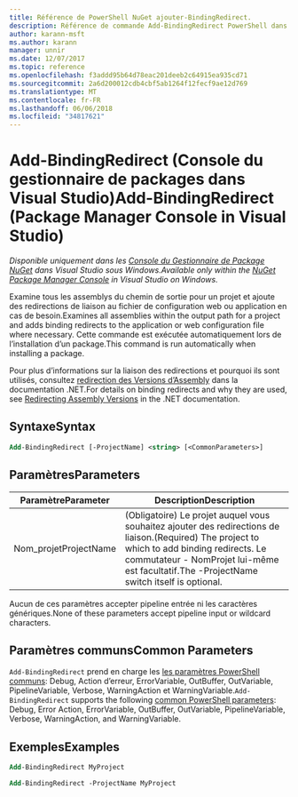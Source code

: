 ```yaml
---
title: Référence de PowerShell NuGet ajouter-BindingRedirect.
description: Référence de commande Add-BindingRedirect PowerShell dans la Console du Gestionnaire de Package NuGet dans Visual Studio.
author: karann-msft
ms.author: karann
manager: unnir
ms.date: 12/07/2017
ms.topic: reference
ms.openlocfilehash: f3addd95b64d78eac201deeb2c64915ea935cd71
ms.sourcegitcommit: 2a6d200012cdb4cbf5ab1264f12fecf9ae12d769
ms.translationtype: MT
ms.contentlocale: fr-FR
ms.lasthandoff: 06/06/2018
ms.locfileid: "34817621"
---
```

# <a name="add-bindingredirect-package-manager-console-in-visual-studio"></a><span data-ttu-id="9f13c-103">Add-BindingRedirect (Console du gestionnaire de packages dans Visual Studio)</span><span class="sxs-lookup"><span data-stu-id="9f13c-103">Add-BindingRedirect (Package Manager Console in Visual Studio)</span></span>

<span data-ttu-id="9f13c-104">*Disponible uniquement dans les [Console du Gestionnaire de Package NuGet](package-manager-console.md) dans Visual Studio sous Windows.*</span><span class="sxs-lookup"><span data-stu-id="9f13c-104">*Available only within the [NuGet Package Manager Console](package-manager-console.md) in Visual Studio on Windows.*</span></span>

<span data-ttu-id="9f13c-105">Examine tous les assemblys du chemin de sortie pour un projet et ajoute des redirections de liaison au fichier de configuration web ou application en cas de besoin.</span><span class="sxs-lookup"><span data-stu-id="9f13c-105">Examines all assemblies within the output path for a project and adds binding redirects to the application or web configuration file where necessary.</span></span> <span data-ttu-id="9f13c-106">Cette commande est exécutée automatiquement lors de l’installation d’un package.</span><span class="sxs-lookup"><span data-stu-id="9f13c-106">This command is run automatically when installing a package.</span></span>

<span data-ttu-id="9f13c-107">Pour plus d’informations sur la liaison des redirections et pourquoi ils sont utilisés, consultez [redirection des Versions d’Assembly](/dotnet/framework/configure-apps/redirect-assembly-versions) dans la documentation .NET.</span><span class="sxs-lookup"><span data-stu-id="9f13c-107">For details on binding redirects and why they are used, see [Redirecting Assembly Versions](/dotnet/framework/configure-apps/redirect-assembly-versions) in the .NET documentation.</span></span>

## <a name="syntax"></a><span data-ttu-id="9f13c-108">Syntaxe</span><span class="sxs-lookup"><span data-stu-id="9f13c-108">Syntax</span></span>

```ps
Add-BindingRedirect [-ProjectName] <string> [<CommonParameters>]
```

## <a name="parameters"></a><span data-ttu-id="9f13c-109">Paramètres</span><span class="sxs-lookup"><span data-stu-id="9f13c-109">Parameters</span></span>

| <span data-ttu-id="9f13c-110">Paramètre</span><span class="sxs-lookup"><span data-stu-id="9f13c-110">Parameter</span></span> | <span data-ttu-id="9f13c-111">Description</span><span class="sxs-lookup"><span data-stu-id="9f13c-111">Description</span></span> |
| --- | --- |
| <span data-ttu-id="9f13c-112">Nom_projet</span><span class="sxs-lookup"><span data-stu-id="9f13c-112">ProjectName</span></span> | <span data-ttu-id="9f13c-113">(Obligatoire) Le projet auquel vous souhaitez ajouter des redirections de liaison.</span><span class="sxs-lookup"><span data-stu-id="9f13c-113">(Required) The project to which to add binding redirects.</span></span> <span data-ttu-id="9f13c-114">Le commutateur - NomProjet lui-même est facultatif.</span><span class="sxs-lookup"><span data-stu-id="9f13c-114">The -ProjectName switch itself is optional.</span></span> |

<span data-ttu-id="9f13c-115">Aucun de ces paramètres accepter pipeline entrée ni les caractères génériques.</span><span class="sxs-lookup"><span data-stu-id="9f13c-115">None of these parameters accept pipeline input or wildcard characters.</span></span>

## <a name="common-parameters"></a><span data-ttu-id="9f13c-116">Paramètres communs</span><span class="sxs-lookup"><span data-stu-id="9f13c-116">Common Parameters</span></span>

<span data-ttu-id="9f13c-117">`Add-BindingRedirect` prend en charge les [les paramètres PowerShell communs](http://go.microsoft.com/fwlink/?LinkID=113216): Debug, Action d’erreur, ErrorVariable, OutBuffer, OutVariable, PipelineVariable, Verbose, WarningAction et WarningVariable.</span><span class="sxs-lookup"><span data-stu-id="9f13c-117">`Add-BindingRedirect` supports the following [common PowerShell parameters](http://go.microsoft.com/fwlink/?LinkID=113216): Debug, Error Action, ErrorVariable, OutBuffer, OutVariable, PipelineVariable, Verbose, WarningAction, and WarningVariable.</span></span>

## <a name="examples"></a><span data-ttu-id="9f13c-118">Exemples</span><span class="sxs-lookup"><span data-stu-id="9f13c-118">Examples</span></span>

```ps
Add-BindingRedirect MyProject

Add-BindingRedirect -ProjectName MyProject
```